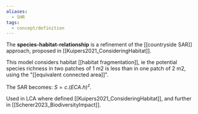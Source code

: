 ```yaml
---
aliases:
  - SHR
tags:
  - concept/definition
---
```

 The **species-habitat-relationship** is a refinement of the [[countryside SAR]] approach, proposed in [[Kuipers2021_ConsideringHabitat]]. 

This model considers habitat [[habitat fragmentation]], ie the potential species richness in two patches of 1 m2 is less than in one patch of 2 m2, using the "[[equivalent connected area]]".

The SAR becomes: $S = c.(ECA.h)^z$. 

Used in LCA where defined [[Kuipers2021_ConsideringHabitat]], and further in [[Scherer2023_BiodiversityImpact]].